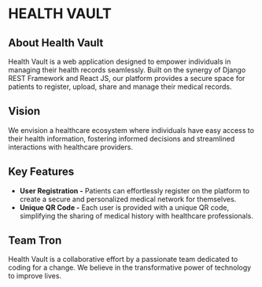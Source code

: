 # HEALTH VAULT

## About Health Vault
Health Vault is a web application designed to empower individuals in managing their health records seamlessly. Built on the synergy of Django REST Framework and React JS, our platform provides a secure space for patients to register, upload, share and manage their medical records.

## Vision
We envision a healthcare ecosystem where individuals have easy access to their health information, fostering informed decisions and streamlined interactions with healthcare providers.

## Key Features
- **User Registration -** Patients can effortlessly register on the platform to create a secure and personalized medical network for themselves.
- **Unique QR Code -** Each user is provided with a unique QR code, simplifying the sharing of medical history with healthcare professionals.

## Team Tron
Health Vault is a collaborative effort by a passionate team dedicated to coding for a change. We believe in the transformative power of technology to improve lives.
